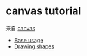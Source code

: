 # canvas tutorial 



来自 [canvas](https://developer.mozilla.org/zh-CN/docs/Canvas_tutorial)

* [Base usage](base-usage)
* [Drawing shapes](drawing-shapes)
